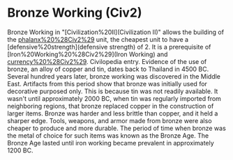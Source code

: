 # Bronze Working (Civ2)

 Bronze Working in "[Civilization%20II](Civilization II)" allows the building of the [phalanx%20%28Civ2%29](Phalanx) unit, the cheapest unit to have a [defensive%20strength](defensive strength) of 2.
It is a prerequisite of [Iron%20Working%20%28Civ2%29](Iron Working) and [currency%20%28Civ2%29](Currency).
Civilopedia entry.
Evidence of the use of bronze, an alloy of copper and tin, dates back to Thailand in 4500 BC. Several hundred years later, bronze working was discovered in the Middle East. Artifacts from this period show that bronze was initially used for decorative purposed only. This is because tin was not readily available. It wasn't until approximately 2000 BC, when tin was regularly imported from neighboring regions, that bronze replaced copper in the construction of larger items. Bronze was harder and less brittle than copper, and it held a sharper edge. Tools, weapons, and armor made from bronze were also cheaper to produce and more durable. The period of time when bronze was the metal of choice for such items was known as the Bronze Age. The Bronze Age lasted until iron working became prevalent in approximately 1200 BC.